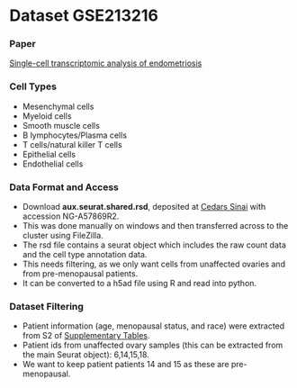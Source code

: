 # Dataset GSE213216

### Paper
[Single-cell transcriptomic analysis of endometriosis](https://www.nature.com/articles/s41588-022-01254-1#Sec11)

### Cell Types
- Mesenchymal cells
- Myeloid cells 
- Smooth muscle cells
- B lymphocytes/Plasma cells
- T cells/natural killer T cells
- Epithelial cells
- Endothelial cells

### Data Format and Access

- Download **aux.seurat.shared.rsd**, deposited at [Cedars Sinai](https://cedars.app.box.com/s/1ks3eyzlpnjbrseefw3j4k7nx6p2ut02) with accession NG-A57869R2.
- This was done manually on windows and then transferred across to the cluster using FileZilla.
- The rsd file contains a seurat object which includes the raw count data and the cell type annotation data.
- This needs filtering, as we only want cells from unaffected ovaries and from pre-menopausal patients.
- It can be converted to a h5ad file using R and read into python.

### Dataset Filtering
- Patient information (age, menopausal status, and race) were extracted from S2 of [Supplementary Tables](https://static-content.springer.com/esm/art%3A10.1038%2Fs41588-022-01254-1/MediaObjects/41588_2022_1254_MOESM4_ESM.xlsx).
- Patient ids from unaffected ovary samples (this can be extracted from the main Seurat object): 6,14,15,18.
- We want to keep patient patients 14 and 15 as these are pre-menopausal.
